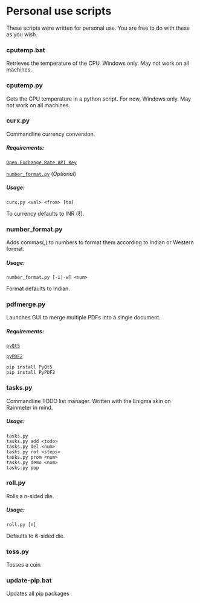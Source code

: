 # Personal use scripts

These scripts were written for personal use. You are free to do with these as you wish.

### cputemp.bat

Retrieves the temperature of the CPU. Windows only. May not work on all machines.

### cputemp.py

Gets the CPU temperature in a python script. For now, Windows only. May not work on all machines.

### curx.py

Commandline currency conversion.

##### Requirements: 
[`Open Exchange Rate API Key`](https://openexchangerates.org/signup/free)

[`number_format.py`](https://github.com/SvbZ3r0/scripts#number_formatpy) (*Optional*)

##### Usage:
```
curx.py <val> <from> [to]
```

To currency defaults to INR (₹).

### number_format.py

Adds commas(,) to numbers to format them according to Indian or Western format.

##### Usage:
```
number_format.py [-i|-w] <num>
```

Format defaults to Indian.

### pdfmerge.py

Launches GUI to merge multiple PDFs into a single document.

##### Requirements: 
[`pyQt5`](https://pypi.org/project/PyQt5/)

[`pyPDF2`](https://pypi.org/project/PyPDF2/)

```
pip install PyQt5
pip install PyPDF2
```

### tasks.py

Commandline TODO list manager. Written with the Enigma skin on Rainmeter in mind.

##### Usage:
```
tasks.py
tasks.py add <todo>
tasks.py del <num>
tasks.py rot <steps>
tasks.py prom <num>
tasks.py demo <num>
tasks.py pop
```

### roll.py

Rolls a n-sided die.

##### Usage:
```
roll.py [n]
```

Defaults to 6-sided die.

### toss.py

Tosses a coin

### update-pip.bat

Updates all pip packages
